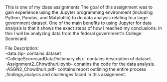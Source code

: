 This is one of my class assignments
The goal of this assignment was to gain experience using the Jupyter programming environment (including Python, Pandas, and Matplotlib) to do data analysis relating to a large government dataset. One of the main benefits to using Jupyter for data analysis is that it shows the exact steps of how I reached my conclusions. In this I will be analyzing data from the federal government's College Scorecard.

File Description:                                                                                                                   
-data.zip- contains dataset                                                                           
-CollegeScorecardDataDictionary.xlsx- contains description of dataset.                                           
-Assignment2_Chowdhuri.ipynb- conatins the code for the data analysis.                                               
-ASGN2_Chowdhuri.pdf- contains report outlining the entire process ,findings,analysis and challenges faced in this assignment.

